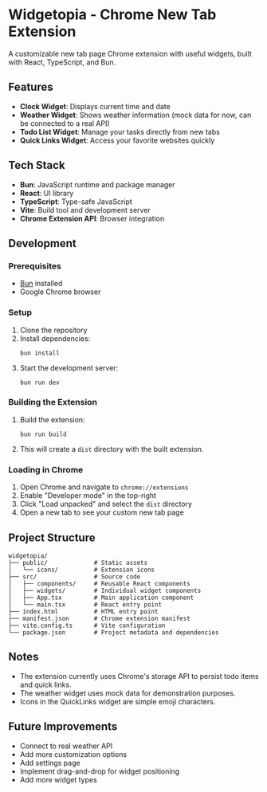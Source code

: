 # Widgetopia - Chrome New Tab Extension

A customizable new tab page Chrome extension with useful widgets, built with React, TypeScript, and Bun.

## Features

- **Clock Widget**: Displays current time and date
- **Weather Widget**: Shows weather information (mock data for now, can be connected to a real API)
- **Todo List Widget**: Manage your tasks directly from new tabs
- **Quick Links Widget**: Access your favorite websites quickly

## Tech Stack

- **Bun**: JavaScript runtime and package manager
- **React**: UI library
- **TypeScript**: Type-safe JavaScript
- **Vite**: Build tool and development server
- **Chrome Extension API**: Browser integration

## Development

### Prerequisites

- [Bun](https://bun.sh/) installed
- Google Chrome browser

### Setup

1. Clone the repository
2. Install dependencies:
   ```
   bun install
   ```
3. Start the development server:
   ```
   bun run dev
   ```

### Building the Extension

1. Build the extension:
   ```
   bun run build
   ```
2. This will create a `dist` directory with the built extension.

### Loading in Chrome

1. Open Chrome and navigate to `chrome://extensions`
2. Enable "Developer mode" in the top-right
3. Click "Load unpacked" and select the `dist` directory
4. Open a new tab to see your custom new tab page

## Project Structure

```
widgetopia/
├── public/             # Static assets
│   └── icons/          # Extension icons
├── src/                # Source code
│   ├── components/     # Reusable React components
│   ├── widgets/        # Individual widget components
│   ├── App.tsx         # Main application component
│   └── main.tsx        # React entry point
├── index.html          # HTML entry point
├── manifest.json       # Chrome extension manifest
├── vite.config.ts      # Vite configuration
└── package.json        # Project metadata and dependencies
```

## Notes

- The extension currently uses Chrome's storage API to persist todo items and quick links.
- The weather widget uses mock data for demonstration purposes.
- Icons in the QuickLinks widget are simple emoji characters.

## Future Improvements

- Connect to real weather API
- Add more customization options
- Add settings page
- Implement drag-and-drop for widget positioning
- Add more widget types
